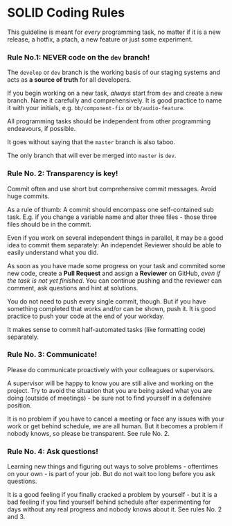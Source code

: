 # SOLID Coding Rules 

This guideline is meant for *every* programming task, no matter if it is a new release, a hotfix, a ptach, a new feature or just some experiment.

### Rule No.1: NEVER code on the `dev` branch!

The `develop` or `dev` branch is the working basis of our staging systems and acts as **a source of truth** for all developers. 

If you begin working on a new task, *always* start from `dev` and create a new branch. Name it carefully and comprehensively. It is good practice to name it with your initials, e.g. `bb/component-fix` or `bb/audio-feature`.

All programming tasks should be independent from other programming endeavours, if possible. 

It goes without saying that the `master` branch is also taboo.

The only branch that will ever be merged into `master` is `dev`.

### Rule No. 2: Transparency is key!

Commit often and use short but comprehensive commit messages. Avoid huge commits.

As a rule of thumb: A commit should encompass one self-contained sub task. E.g. if you change a variable name and alter three files - those three files should be in the commit. 

Even if you work on several independent things in parallel, it may be a good idea to commit them separately: An independet Reviewer should be able to easily understand what you did.

As soon as you have made some progress on your task and commited some new code, create a **Pull Request** and assign a **Reviewer** on GitHub, *even if the task is not yet finished*. You can continue pushing and the reviewer can comment, ask questions and hint at solutions.

You do not need to push every single commit, though. But if you have something completed that works and/or can be shown, push it. It is good practice to push your code at the end of your workday.

It makes sense to commit half-automated tasks (like formatting code) separately.

### Rule No. 3:  Communicate!

Please do communicate proactively with your colleagues or supervisors. 

A supervisor will be happy to know you are still alive and working on the project. Try to avoid the situation that you are being asked what you are doing (outside of meetings) - be sure not to find yourself in a defensive position.

It is no problem if you have to cancel a meeting or face any issues with your work or get behind schedule, we are all human. But it becomes a problem if nobody knows, so please be transparent. See rule No. 2.

### Rule No. 4: Ask questions!

Learning new things and figuring out ways to solve problems - oftentimes on your own - is part of your job. But do not wait too long before you ask questions.

It is a good feeling if you finally cracked a problem by yourself - but it is a bad feeling if you find yourself behind schedule after experimenting for days without any real progress and nobody knows about it. See rules No. 2 and 3.

